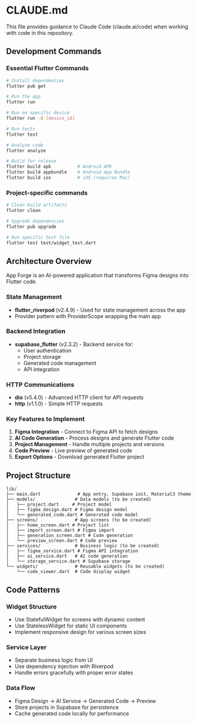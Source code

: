 # CLAUDE.md

This file provides guidance to Claude Code (claude.ai/code) when working with code in this repository.

## Development Commands

### Essential Flutter Commands
```bash
# Install dependencies
flutter pub get

# Run the app
flutter run

# Run on specific device
flutter run -d [device_id]

# Run tests
flutter test

# Analyze code
flutter analyze

# Build for release
flutter build apk          # Android APK
flutter build appbundle    # Android App Bundle
flutter build ios          # iOS (requires Mac)
```

### Project-specific commands
```bash
# Clean build artifacts
flutter clean

# Upgrade dependencies
flutter pub upgrade

# Run specific test file
flutter test test/widget_test.dart
```

## Architecture Overview

App Forge is an AI-powered application that transforms Figma designs into Flutter code.

### State Management
- **flutter_riverpod** (v2.4.9) - Used for state management across the app
- Provider pattern with ProviderScope wrapping the main app

### Backend Integration  
- **supabase_flutter** (v2.3.2) - Backend service for:
  - User authentication
  - Project storage
  - Generated code management
  - API integration

### HTTP Communications
- **dio** (v5.4.0) - Advanced HTTP client for API requests
- **http** (v1.1.0) - Simple HTTP requests

### Key Features to Implement
1. **Figma Integration** - Connect to Figma API to fetch designs
2. **AI Code Generation** - Process designs and generate Flutter code
3. **Project Management** - Handle multiple projects and versions
4. **Code Preview** - Live preview of generated code
5. **Export Options** - Download generated Flutter project

## Project Structure

```
lib/
├── main.dart              # App entry, Supabase init, Material3 theme
├── models/               # Data models (to be created)
│   ├── project.dart     # Project model
│   ├── figma_design.dart # Figma design model
│   └── generated_code.dart # Generated code model
├── screens/              # App screens (to be created)
│   ├── home_screen.dart # Project list
│   ├── import_screen.dart # Figma import
│   ├── generation_screen.dart # Code generation
│   └── preview_screen.dart # Code preview
├── services/             # Business logic (to be created)
│   ├── figma_service.dart # Figma API integration
│   ├── ai_service.dart   # AI code generation
│   └── storage_service.dart # Supabase storage
└── widgets/              # Reusable widgets (to be created)
    └── code_viewer.dart  # Code display widget
```

## Code Patterns

### Widget Structure
- Use StatefulWidget for screens with dynamic content
- Use StatelessWidget for static UI components
- Implement responsive design for various screen sizes

### Service Layer
- Separate business logic from UI
- Use dependency injection with Riverpod
- Handle errors gracefully with proper error states

### Data Flow
- Figma Design → AI Service → Generated Code → Preview
- Store projects in Supabase for persistence
- Cache generated code locally for performance